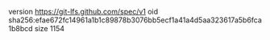 version https://git-lfs.github.com/spec/v1
oid sha256:efae672fc14961a1b1c89878b3076bb5ecf1a41a4d5aa323617a5b6fca1b8bcd
size 1154
